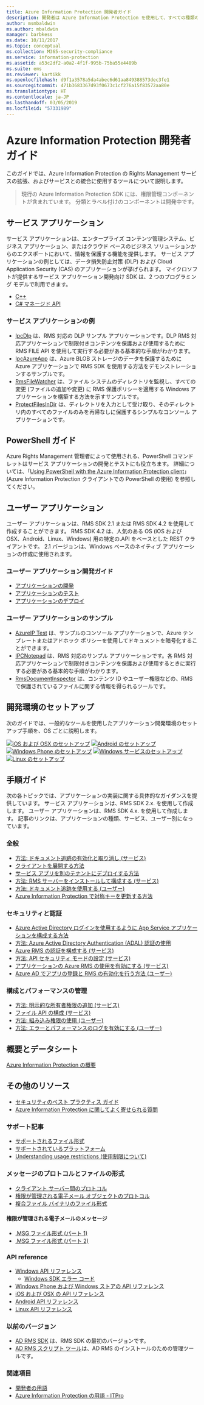 ```yaml
---
title: Azure Information Protection 開発者ガイド
description: 開発者は Azure Information Protection を使用して、すべての種類のファイルを保護および管理することができます。
author: msmbaldwin
ms.author: mbaldwin
manager: barbkess
ms.date: 10/11/2017
ms.topic: conceptual
ms.collection: M365-security-compliance
ms.service: information-protection
ms.assetid: a53c2df2-a0a2-4f1f-995b-75ba55e4489b
ms.suite: ems
ms.reviewer: kartikk
ms.openlocfilehash: d9f1a3578a5da4abec6d61aa849388573dec3fe1
ms.sourcegitcommit: 471b3683367d93f0673c1cf276a15f83572aa80e
ms.translationtype: HT
ms.contentlocale: ja-JP
ms.lasthandoff: 03/05/2019
ms.locfileid: "57331989"
---
```

# <a name="azure-information-protection-developers-guide"></a>Azure Information Protection 開発者ガイド

このガイドでは、Azure Information Protection の Rights Management サービスの拡張、およびサービスとの統合に使用するツールについて説明します。

>現行の Azure Information Protection SDK には、権限管理コンポーネントが含まれています。 分類とラベル付けのコンポーネントは開発中です。

## <a name="service-applications"></a>サービス アプリケーション

サービス アプリケーションは、エンタープライズ コンテンツ管理システム、ビジネス アプリケーション、またはクラウド ベースのビジネス ソリューションからのエクスポートにおいて、情報を保護する機能を提供します。 サービス アプリケーションの例としては、データ損失防止対策 (DLP) および Cloud Application Security (CAS) のアプリケーションが挙げられます。 マイクロソフトが提供するサービス アプリケーション開発向け SDK は、2 つのプログラミング モデルで利用できます。

- [C++](https://www.microsoft.com/download/details.aspx?id=38397)
- [C# マネージド API](https://github.com/Azure-Samples/Azure-Information-Protection-Samples/tree/master/IpcManagedAPI)

### <a name="examples-of-service-applications"></a>サービス アプリケーションの例

- [IpcDlp](https://github.com/Azure-Samples/active-directory-dotnet-rms) は、RMS 対応の DLP サンプル アプリケーションです。DLP RMS 対応アプリケーションで制限付きコンテンツを保護および使用するために RMS FILE API を使用して実行する必要がある基本的な手順がわかります。
- [IpcAzureApp](https://github.com/Azure-Samples/active-directory-dotnet-rms) は、Azure BLOB ストレージのデータを保護するために Azure アプリケーションで RMS SDK を使用する方法をデモンストレーションするサンプルです。
- [RmsFileWatcher](https://github.com/Azure-Samples/active-directory-dotnet-rms) は、ファイル システムのディレクトリを監視し、すべての変更 (ファイルの追加や変更) に RMS 保護ポリシーを適用する Windows アプリケーションを構築する方法を示すサンプルです。
- [ProtectFilesInDir](https://github.com/Azure-Samples/Azure-Information-Protection-Samples/tree/master/ProtectFilesInDir) は、ディレクトリを入力として受け取り、そのディレクトリ内のすべてのファイルのみを再帰なしに保護するシンプルなコンソール アプリケーションです。

## <a name="powershell-guides"></a>PowerShell ガイド

Azure Rights Management 管理者によって使用される、PowerShell コマンドレットはサービス アプリケーションの開発とテストにも役立ちます。 詳細については、「[Using PowerShell with the Azure Information Protection client](/azure/information-protection/rms-client/client-admin-guide-powershell)」(Azure Information Protection クライアントでの PowerShell の使用) を参照してください。

## <a name="user-applications"></a>ユーザー アプリケーション

ユーザー アプリケーションは、RMS SDK 2.1 または RMS SDK 4.2 を使用して作成することができます。
RMS SDK 4.2 は、人気のある OS (iOS および OSX、Android、Linux、Windows) 用の特定の.API をベースとした REST クライアントです。 2.1 バージョンは、Windows ベースのネイティブ アプリケーションの作成に使用されます。

### <a name="user-application-development-guides"></a>ユーザー アプリケーション開発ガイド

- [アプリケーションの開発](developing-your-application.md)
- [アプリケーションのテスト](how-to-set-up-your-test-environment.md)
- [アプリケーションのデプロイ](deploying-your-application.md)

### <a name="user-application-samples"></a>ユーザー アプリケーションのサンプル

- [AzureIP Test](https://github.com/Azure-Samples/Azure-Information-Protection-Samples/tree/master/AzureIP_Test) は、サンプルのコンソール アプリケーションで、Azure テンプレートまたはアドホック ポリシーを使用してドキュメントを暗号化することができます。
- [IPCNotepad](https://github.com/Azure-Samples/Azure-Information-Protection-Samples/tree/master/AzureIP_Test) は、RMS 対応のサンプル アプリケーションです。各 RMS 対応アプリケーションで制限付きコンテンツを保護および使用するときに実行する必要がある基本的な手順がわかります。
- [RmsDocumentInspector](https://github.com/Azure-Samples/active-directory-dotnet-rms) は、コンテンツ ID やユーザー権限などの、RMS で保護されているファイルに関する情報を得られるツールです。

## <a name="development-environment-setup"></a>開発環境のセットアップ

次のガイドでは、一般的なツールを使用したアプリケーション開発環境のセットアップ手順を、OS ごとに説明します。

[![iOS および OSX のセットアップ](../media/develop/ios-icon.png)](ios-sdk.md)
[![Android のセットアップ](../media/develop/android-icon.png)](android-sdk.md)
[![Windows Phone のセットアップ](../media/develop/windows-phone-icon.png)](windows-phone-apps.md)
[![Windows サービスのセットアップ](../media/develop/windows-icon.png)](install-the-rms-sdk.md)
[![Linux のセットアップ](../media/develop/linux-icon.png)](linux-setup.md)


## <a name="how-tos"></a>手順ガイド

次の各トピックでは、アプリケーションの実装に関する具体的なガイダンスを提供しています。 サービス アプリケーションは、RMS SDK 2.x. を使用して作成します。 ユーザー アプリケーションは、RMS SDK 4.x. を使用して作成します。 記事のリンクは、アプリケーションの種類、サービス、ユーザー別になっています。

### <a name="general"></a>全般

- [方法: ドキュメント追跡の有効化と取り消し (サービス)](tracking-content.md)
- [クライアントを展開する方法](../rms-client/client-deployment-notes.md)
- [サービス アプリを別のテナントにデプロイする方法](how-to-deploy-app.md)
- [方法: RMS サーバーをインストールして構成する (サービス)](how-to-install-and-configure-an-rms-server.md)
- [方法: ドキュメント追跡を使用する (ユーザー)](how-to-use-document-tracking.md)
- [Azure Information Protection で対称キーを更新する方法](how-to-renew-symmetric-key.md)

### <a name="security-and-authentication"></a>セキュリティと認証

- [Azure Active Directory ログインを使用するように App Service アプリケーションを構成する方法](https://docs.microsoft.com/azure/app-service-mobile/app-service-mobile-how-to-configure-active-directory-authentication)
- [方法: Azure Active Directory Authentication (ADAL) 認証の使用](how-to-use-adal-authentication.md)
- [Azure RMS の認証を構成する (サービス)](adal-auth.md)
- [方法: API セキュリティ モードの設定 (サービス)](setting-the-api-security-mode-api-mode.md)
- [アプリケーションの Azure RMS の使用を有効にする (サービス)](how-to-use-file-api-with-aadrm-cloud.md)
- [Azure AD でアプリの登録と RMS の有効化を行う方法 (ユーザー)](authentication-integration.md)

### <a name="configuration-and-performance-management"></a>構成とパフォーマンスの管理

- [方法: 明示的な所有者権限の追加 (サービス)](add-explicit-owner-rights.md)
- [ファイル API の構成 (サービス)](file-api-configuration.md)
- [方法: 組み込み権限の使用 (ユーザー)](built-in-rights-usage-restriction-reference.md)
- [方法: エラーとパフォーマンスのログを有効にする (ユーザー)](enabling-logging.md)

## <a name="introduction-and-datasheets"></a>概要とデータシート

[Azure Information Protection の概要](https://www.microsoft.com/cloud-platform/azure-information-protection)

## <a name="other-resources"></a>その他のリソース

- [セキュリティのベスト プラクティス ガイド](security-guidelines.md)
- [Azure Information Protection に関してよく寄せられる質問](/azure/information-protection/faqs)

### <a name="support-articles"></a>サポート記事

- [サポートされるファイル形式](supported-file-formats.md)
- [サポートされているプラットフォーム](supported-platforms.md)
- [Understanding usage restrictions (使用制限について)](understanding-usage-restrictions.md)

### <a name="message-protocol-and-file-formats"></a>メッセージのプロトコルとファイルの形式

- [クライアント サーバー間のプロトコル](https://msdn.microsoft.com/library/cc243191.aspx)
- [権限が管理される電子メール オブジェクトのプロトコル](https://msdn.microsoft.com/library/cc463909(v=EXCHG.80).aspx)
- [複合ファイル バイナリのファイル形式](https://msdn.microsoft.com/library/dd942138.aspx)

#### <a name="rights-managed-email-message"></a>権限が管理される電子メールのメッセージ

- [.MSG ファイル形式 (パート 1)](https://blogs.msdn.microsoft.com/openspecification/2009/11/06/msg-file-format-part-1/)
- [.MSG ファイル形式 (パート 2)](https://blogs.msdn.microsoft.com/openspecification/2010/06/20/msg-file-format-rights-managed-email-message-part-2/)

### <a name="api-reference"></a>API reference

- [Windows API リファレンス](https://msdn.microsoft.com/library/hh535292.aspx)
  - [Windows SDK エラー コード](https://msdn.microsoft.com/library/hh535248.aspx)
- [Windows Phone および Windows ストアの API リファレンス](https://msdn.microsoft.com/library/dn891914.aspx)
- [iOS および OSX の API リファレンス](https://msdn.microsoft.com/library/dn758306.aspx)
- [Android API リファレンス](https://msdn.microsoft.com/library/dn758245.aspx)
- [Linux API リファレンス](https://azuread.github.io/rms-sdk-for-cpp/annotated.html)

### <a name="previous-versions"></a>以前のバージョン

- [AD RMS SDK](https://msdn.microsoft.com/library/cc530379.aspx) は、RMS SDK の最初のバージョンです。
- [AD RMS スクリプト ツール](https://msdn.microsoft.com/library/bb968797.aspx)は、AD RMS のインストールのための管理ツールです。

### <a name="see-also"></a>関連項目

- [開発者の用語](terms.md)
- [Azure Information Protection の用語 - ITPro](../terminology.md)

